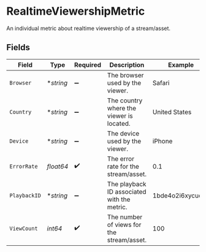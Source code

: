 # RealtimeViewershipMetric

An individual metric about realtime viewership of a stream/asset.



## Fields

| Field                                       | Type                                        | Required                                    | Description                                 | Example                                     |
| ------------------------------------------- | ------------------------------------------- | ------------------------------------------- | ------------------------------------------- | ------------------------------------------- |
| `Browser`                                   | **string*                                   | :heavy_minus_sign:                          | The browser used by the viewer.             | Safari                                      |
| `Country`                                   | **string*                                   | :heavy_minus_sign:                          | The country where the viewer is located.    | United States                               |
| `Device`                                    | **string*                                   | :heavy_minus_sign:                          | The device used by the viewer.              | iPhone                                      |
| `ErrorRate`                                 | *float64*                                   | :heavy_check_mark:                          | The error rate for the stream/asset.        | 0.1                                         |
| `PlaybackID`                                | **string*                                   | :heavy_minus_sign:                          | The playback ID associated with the metric. | 1bde4o2i6xycudoy                            |
| `ViewCount`                                 | *int64*                                     | :heavy_check_mark:                          | The number of views for the stream/asset.   | 100                                         |